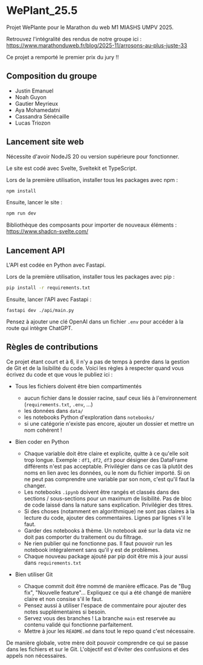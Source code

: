 # WePlant_25.5

Projet WePlante pour le Marathon du web M1 MIASHS UMPV 2025. 

Retrouvez l'intégralité des rendus de notre groupe ici : https://www.marathonduweb.fr/blog/2025-11/arrosons-au-plus-juste-33

Ce projet a remporté le premier prix du jury !!

## Composition du groupe

- Justin Emanuel
- Noah Guyon
- Gautier Meyrieux
- Aya Mohamedatni
- Cassandra Sénécaille
- Lucas Triozon

## Lancement site web

Nécessite d'avoir NodeJS 20 ou version supérieure pour fonctionner.

Le site est codé avec Svelte, Sveltekit et TypeScript.

Lors de la première utilisation, installer tous les packages avec npm :

```bash
npm install
```

Ensuite, lancer le site :

```bash
npm run dev
```

Bibliothèque des composants pour importer de nouveaux éléments : https://www.shadcn-svelte.com/

## Lancement API

L'API est codée en Python avec Fastapi.

Lors de la première utilisation, installer tous les packages avec pip :

```bash
pip install -r requirements.txt
```

Ensuite, lancer l'API avec Fastapi :

```
fastapi dev ./api/main.py
```

Pensez à ajouter une clé OpenAI dans un fichier `.env` pour accéder à la route qui intègre ChatGPT.


## Règles de contributions

Ce projet étant court et à 6, il n'y a pas de temps à perdre dans la gestion de Git et de la lisibilité du code. Voici les règles à respecter quand vous écrivez du code et que vous le publiez ici :

- Tous les fichiers doivent être bien compartimentés
  - aucun fichier dans le dossier racine, sauf ceux liés à l'environnement (`requirements.txt`, `.env`, ...)
  - les données dans `data/`
  - les notebooks Python d'exploration dans `notebooks/`
  - si une catégorie n'existe pas encore, ajouter un dossier et mettre un nom cohérent !

- Bien coder en Python
  - Chaque variable doit être claire et explicite, quitte à ce qu'elle soit trop longue. Exemple : `df1`, `df2`, `df3` pour désigner des DataFrame différents n'est pas acceptable. Privilégier dans ce cas là plutôt des noms en lien avec les données, ou le nom du fichier importé. Si on ne peut pas comprendre une variable par son nom, c'est qu'il faut la changer.
  - Les notebooks `.ipynb` doivent être rangés et classés dans des sections / sous-sections pour un maximum de lisibilité. Pas de bloc de code laissé dans la nature sans explication. Privilégier des titres.
  - Si des choses (notamment en algorithmique) ne sont pas claires à la lecture du code, ajouter des commentaires. Lignes par lignes s'il le faut.
  - Garder des notebooks à thème. Un notebook axé sur la data viz ne doit pas comporter du traitement ou du filtrage.
  - Ne rien publier qui ne fonctionne pas. Il faut pouvoir run les notebook intégralement sans qu'il y est de problèmes.
  - Chaque nouveau package ajouté par pip doit être mis à jour aussi dans `requirements.txt`
  
- Bien utiliser Git
  - Chaque commit doit être nommé de manière efficace. Pas de "Bug fix", "Nouvelle feature"... Expliquez ce qui a été changé de manière claire et non consise s'il le faut.
  - Pensez aussi à utiliser l'espace de commentaire pour ajouter des notes supplémentaires si besoin.
  - Servez vous des branches ! La branche `main` est reservée au contenu validé qui fonctionne parfaitement.
  - Mettre à jour les `README.md` dans tout le repo quand c'est nécessaire.

De manière globale, votre mère doit pouvoir comprendre ce qui se passe dans les fichiers et sur le Git. L'objectif est d'éviter des confusions et des appels non nécessaires.
